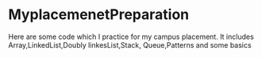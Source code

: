 # MyplacemenetPreparation
Here are some code which I practice for my campus placement. It includes Array,LinkedList,Doubly linkesList,Stack, Queue,Patterns and some basics
